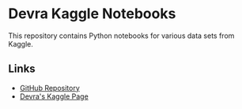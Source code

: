 # Devra Kaggle Notebooks

This repository contains Python notebooks for various data sets from Kaggle.

## Links

- [GitHub Repository](https://github.com/devra-ai/devra_kaggle)
- [Devra's Kaggle Page](https://www.kaggle.com/devraai)
